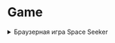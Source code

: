 # Game 
<details>
<summary>Браузерная игра Space Seeker</summary>

<details>
<summary>Описание игры</summary>

*Игроку предстоит отбиваться от метеоритов*

1. При столкновении с метеоритом космический корабль игрока получает повреждения;
2. Космический корабль можно ремонтировать подбирая ремонтные комплекты;
3. Цель уровня уничтожить все метеориты;
4. С каждым новым уровнем количество метеоритов увеличивается;
5. С каждым новым уровнем мощность оружия игрока также увеличивается;
6. За сбитые метеориты игрок получает очки, цель игры набрать как можно больше очков;

</details>

<details>
<summary>Описание классов</summary>

1. Background - динамичный задний фон со звездами;
2. BonusController - класс отвечающий за игровые бонусы;
3. BulletController - класс отвечающий за выстрел корабля;
4. EnemyController - класс отвечающий за поведение астероидов;
5. Hero - класс главного героя;
6. ParticleController - спецэффекты в игре;
7. StartGame - основная логика игры;
8. Weapon - класс отвечающмй за оружие;

</details>
</details>